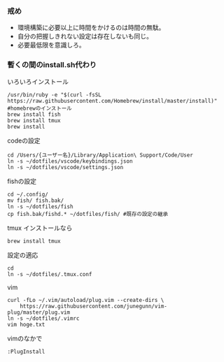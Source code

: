 ### 戒め
* 環境構築に必要以上に時間をかけるのは時間の無駄。
* 自分の把握しきれない設定は存在しないも同じ。
* 必要最低限を意識しろ。

### 暫くの間のinstall.sh代わり
いろいろインストール
```
/usr/bin/ruby -e "$(curl -fsSL https://raw.githubusercontent.com/Homebrew/install/master/install)" #homebrewのインストール
brew install fish
brew install tmux
brew install 
```
codeの設定
```
cd /Users/{ユーザー名}/Library/Application\ Support/Code/User
ln -s ~/dotfiles/vscode/keybindings.json
ln -s ~/dotfiles/vscode/settings.json
```

fishの設定
```
cd ~/.config/
mv fish/ fish.bak/
ln -s ~/dotfiles/fish
cp fish.bak/fishd.* ~/dotfiles/fish/ #既存の設定の継承
```
tmux
インストールなら
```
brew install tmux
```
設定の適応
```
cd
ln -s ~/dotfiles/.tmux.conf
```

vim
```
curl -fLo ~/.vim/autoload/plug.vim --create-dirs \
    https://raw.githubusercontent.com/junegunn/vim-plug/master/plug.vim
ln -s ~/dotfiles/.vimrc
vim hoge.txt
```
vimのなかで
```
:PlugInstall
```

